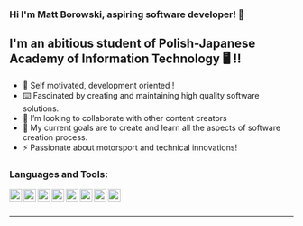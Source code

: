 
### Hi I'm Matt Borowski, aspiring software developer! 👋


## I'm an abitious student of Polish-Japanese Academy of Information Technology 🖥️	 !!

- 🎯 Self motivated, development oriented !
- ⌨️ Fascinated by creating and maintaining high quality software solutions.
- 🤝 I’m looking to collaborate with other content creators
- 🥅 My current goals are to create and learn all the aspects of software creation process.
- ⚡ Passionate about motorsport and technical innovations!


### Languages and Tools:

<img align="left" alt="MattBorowski | Java" width="22px" src="https://cdn.jsdelivr.net/npm/simple-icons@v3/icons/java.svg" />
<img align="left" alt="MattBorowski | Spring" width="22px" src="https://cdn.jsdelivr.net/npm/simple-icons@v3/icons/spring.svg" />
<img align="left" alt="MattBorowski | Maven" width="22px" src="https://cdn.jsdelivr.net/npm/simple-icons@v3/icons/apachemaven.svg" />
<img align="left" alt="MattBorowski | IntelliJ" width="22px" src="https://cdn.jsdelivr.net/npm/simple-icons@v3/icons/intellijidea.svg" />
<img align="left" alt="MattBorowski | Html" width="22px" src="https://cdn.jsdelivr.net/npm/simple-icons@v3/icons/html5.svg" />
<img align="left" alt="MattBorowski | Css" width="22px" src="https://cdn.jsdelivr.net/npm/simple-icons@v3/icons/css3.svg" />
<img align="left" alt="MattBorowski | Git" width="22px" src="https://cdn.jsdelivr.net/npm/simple-icons@v3/icons/git.svg" />
<img align="left" alt="MattBorowski | GitHub" width="22px" src="https://cdn.jsdelivr.net/npm/simple-icons@v3/icons/github.svg" />
<br />

<br />

---
